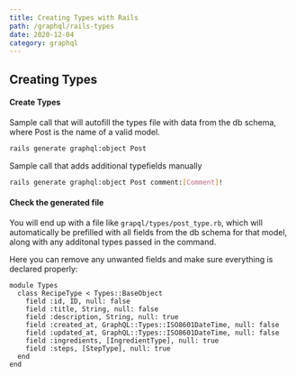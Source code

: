 ```yaml
---
title: Creating Types with Rails
path: /graphql/rails-types
date: 2020-12-04
category: graphql
---
```


## Creating Types

#### Create Types

Sample call that will autofill the types file with data from the db schema, where Post is the name of a valid model.

```bash
rails generate graphql:object Post
```

Sample call that adds additional typefields manually

```bash
rails generate graphql:object Post comment:[Comment]!
```

#### Check the generated file

You will end up with a file like `grapql/types/post_type.rb`, which will automatically be prefilled with all fields from the db schema for that model, along with any additonal types passed in the command.

Here you can remove any unwanted fields and make sure everything is declared properly:

```ru
module Types
  class RecipeType < Types::BaseObject
    field :id, ID, null: false
    field :title, String, null: false
    field :description, String, null: true
    field :created_at, GraphQL::Types::ISO8601DateTime, null: false
    field :updated_at, GraphQL::Types::ISO8601DateTime, null: false
    field :ingredients, [IngredientType], null: true
    field :steps, [StepType], null: true
  end
end
```
